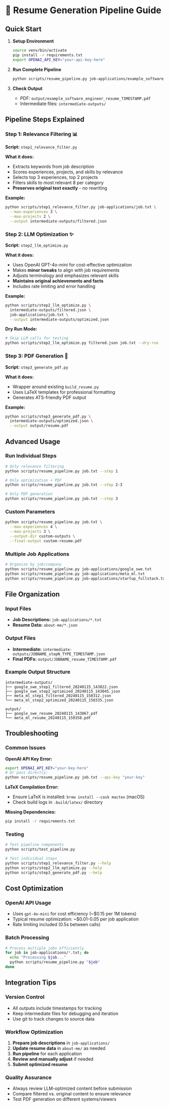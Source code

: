 # 🚀 Resume Generation Pipeline Guide

## Quick Start

1. **Setup Environment**
   ```bash
   source venv/bin/activate
   pip install -r requirements.txt
   export OPENAI_API_KEY="your-api-key-here"
   ```

2. **Run Complete Pipeline**
   ```bash
   python scripts/resume_pipeline.py job-applications/example_software_engineer.txt
   ```

3. **Check Output**
   - PDF: `output/example_software_engineer_resume_TIMESTAMP.pdf`
   - Intermediate files: `intermediate-outputs/`

## Pipeline Steps Explained

### Step 1: Relevance Filtering 📊
**Script:** `step1_relevance_filter.py`

**What it does:**
- Extracts keywords from job description
- Scores experiences, projects, and skills by relevance
- Selects top 3 experiences, top 2 projects
- Filters skills to most relevant 8 per category
- **Preserves original text exactly** - no rewriting

**Example:**
```bash
python scripts/step1_relevance_filter.py job-applications/job.txt \
  --max-experiences 3 \
  --max-projects 2 \
  --output intermediate-outputs/filtered.json
```

### Step 2: LLM Optimization ✨
**Script:** `step2_llm_optimize.py`

**What it does:**
- Uses OpenAI GPT-4o-mini for cost-effective optimization
- Makes **minor tweaks** to align with job requirements
- Adjusts terminology and emphasizes relevant skills
- **Maintains original achievements and facts**
- Includes rate limiting and error handling

**Example:**
```bash
python scripts/step2_llm_optimize.py \
  intermediate-outputs/filtered.json \
  job-applications/job.txt \
  --output intermediate-outputs/optimized.json
```

**Dry Run Mode:**
```bash
# Skip LLM calls for testing
python scripts/step2_llm_optimize.py filtered.json job.txt --dry-run
```

### Step 3: PDF Generation 📄
**Script:** `step3_generate_pdf.py`

**What it does:**
- Wrapper around existing `build_resume.py`
- Uses LaTeX templates for professional formatting
- Generates ATS-friendly PDF output

**Example:**
```bash
python scripts/step3_generate_pdf.py \
  intermediate-outputs/optimized.json \
  --output output/resume.pdf
```

## Advanced Usage

### Run Individual Steps
```bash
# Only relevance filtering
python scripts/resume_pipeline.py job.txt --step 1

# Only optimization + PDF
python scripts/resume_pipeline.py job.txt --step 2-3

# Only PDF generation
python scripts/resume_pipeline.py job.txt --step 3
```

### Custom Parameters
```bash
python scripts/resume_pipeline.py job.txt \
  --max-experiences 4 \
  --max-projects 3 \
  --output-dir custom-outputs \
  --final-output custom-resume.pdf
```

### Multiple Job Applications
```bash
# Organize by job/company
python scripts/resume_pipeline.py job-applications/google_swe.txt
python scripts/resume_pipeline.py job-applications/meta_ml.txt
python scripts/resume_pipeline.py job-applications/startup_fullstack.txt
```

## File Organization

### Input Files
- **Job Descriptions:** `job-applications/*.txt`
- **Resume Data:** `about-me/*.json`

### Output Files
- **Intermediate:** `intermediate-outputs/JOBNAME_stepN_TYPE_TIMESTAMP.json`
- **Final PDFs:** `output/JOBNAME_resume_TIMESTAMP.pdf`

### Example Output Structure
```
intermediate-outputs/
├── google_swe_step1_filtered_20240115_143022.json
├── google_swe_step2_optimized_20240115_143045.json
├── meta_ml_step1_filtered_20240115_150312.json
└── meta_ml_step2_optimized_20240115_150335.json

output/
├── google_swe_resume_20240115_143067.pdf
└── meta_ml_resume_20240115_150358.pdf
```

## Troubleshooting

### Common Issues

**OpenAI API Key Error:**
```bash
export OPENAI_API_KEY="your-key-here"
# Or pass directly:
python scripts/resume_pipeline.py job.txt --api-key "your-key"
```

**LaTeX Compilation Error:**
- Ensure LaTeX is installed: `brew install --cask mactex` (macOS)
- Check build logs in `.build/latex/` directory

**Missing Dependencies:**
```bash
pip install -r requirements.txt
```

### Testing
```bash
# Test pipeline components
python scripts/test_pipeline.py

# Test individual steps
python scripts/step1_relevance_filter.py --help
python scripts/step2_llm_optimize.py --help
python scripts/step3_generate_pdf.py --help
```

## Cost Optimization

### OpenAI API Usage
- Uses `gpt-4o-mini` for cost efficiency (~$0.15 per 1M tokens)
- Typical resume optimization: ~$0.01-0.05 per job application
- Rate limiting included (0.5s between calls)

### Batch Processing
```bash
# Process multiple jobs efficiently
for job in job-applications/*.txt; do
  echo "Processing $job..."
  python scripts/resume_pipeline.py "$job"
done
```

## Integration Tips

### Version Control
- All outputs include timestamps for tracking
- Keep intermediate files for debugging and iteration
- Use git to track changes to source data

### Workflow Optimization
1. **Prepare job descriptions** in `job-applications/`
2. **Update resume data** in `about-me/` as needed
3. **Run pipeline** for each application
4. **Review and manually adjust** if needed
5. **Submit optimized resume**

### Quality Assurance
- Always review LLM-optimized content before submission
- Compare filtered vs. original content to ensure relevance
- Test PDF generation on different systems/viewers
